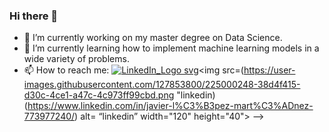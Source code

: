 ### Hi there 👋

- 🔭 I’m currently working on my master degree on Data Science.
- 🌱 I’m currently learning how to implement machine learning models in a wide variety of problems.
- 📫 How to reach me: 
[![LinkedIn_Logo svg](https://user-images.githubusercontent.com/127853800/225000248-38d4f415-d30c-4ce1-a47c-4c973ff99cbd.png "linkedin")](https://www.linkedin.com/in/javier-l%C3%B3pez-mart%C3%ADnez-773977240/)<img src=(https://user-images.githubusercontent.com/127853800/225000248-38d4f415-d30c-4ce1-a47c-4c973ff99cbd.png "linkedin)(https://www.linkedin.com/in/javier-l%C3%B3pez-mart%C3%ADnez-773977240/) alt= “linkedin” width="120" height="40">
-->
